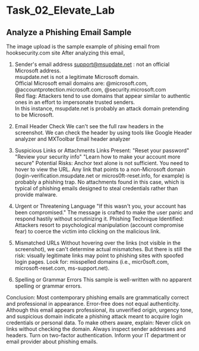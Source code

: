 # Task_02_Elevate_Lab
##  Analyze a Phishing Email Sample
   The image upload is the sample example of phising email from hooksecurity.com site
   After analyzing this email,
   1. Sender's email address
      support@msupdate.net  : not an official Microsoft address.  
      msupdate.net is not a legitimate Microsoft domain.   
      Official Microsoft email domains are: @microsoft.com, @accountprotection.microsoft.com, @security.microsoft.com   
      Red flag: Attackers tend to use domains that appear similar to authentic ones in an effort to impersonate trusted senders.    
      In this instance, msupdate.net is probably an attack domain pretending to be Microsoft.    

 2. Email Header Check 
    We can't see the full raw headers in the screenshot. We can check the header by using tools like Google Header analyzer and MXToolbar Email header analyzer

3. Suspicious Links or Attachments
   Links Present:
  "Reset your password"
  "Review your security info"
  "Learn how to make your account more secure"
  Potential Risks:
    Anchor text alone is not sufficient. You need to hover to view the URL.
    Any link that points to a non-Microsoft domain (login-verification.msupdate.net or micros0ft-reset.info, for example) is probably a phishing trap.
    No attachments found in this case, which is typical of phishing emails designed to steal credentials rather than provide malware.

4. Urgent or Threatening Language
   "If this wasn't you, your account has been compromised."
    The message is crafted to make the user panic and respond hastily without scrutinizing it.
    Phishing Technique Identified: Attackers resort to psychological manipulation (account compromise fear) to coerce the victim into clicking on the malicious link.

5. Mismatched URLs
  Without hovering over the links (not visible in the screenshot), we can't determine actual mismatches.
  But there is still the risk: visually legitimate links may point to phishing sites with spoofed login pages.
  Look for: misspelled domains (i.e., micr0soft.com, microsoft-reset.com, ms-support.net).

6. Spelling or Grammar Errors
    This sample is well-written with no apparent spelling or grammar errors.

Conclusion:
  Most contemporary phishing emails are grammatically correct and professional in appearance. Error-free does not equal authenticity.
  Although this email appears professional, its unverified origin, urgency tone, and suspicious domain indicate a phishing attack meant to acquire login credentials or personal data.
  To make others aware, explain:
  Never click on links without checking the domain.
  Always inspect sender addresses and headers.
  Turn on two-factor authentication.
  Inform your IT department or email provider about phishing emails.
